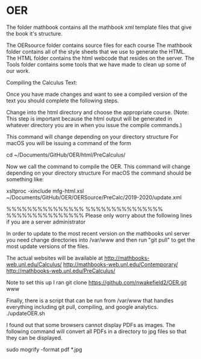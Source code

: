 # OER

The folder mathbook contains all the mathbook xml template files that give the book it's structure.

The OERsource folder contains source files for each course
The mathbook folder contains all of the style sheets that we use to generate the HTML.  
The HTML folder contains the html webcode that resides on the server.
The Tools folder contains some tools that we have made to clean up some of our work.




Compiling the Calculus Text:

Once you have made changes and want to see a compiled version of the text you should complete the following steps.

Change into the html directory and choose the appropriate course. 
(Note:  This step is important because the html output will be generated in whatever directory you are in when 
you issue the compile commands.)

This command will change depending on your directory structure 
For macOS you will be issuing a command of the form

cd ~/Documents/GitHub/OER/html/PreCalculus/

Now we call the command to compile the OER.  This command will change depending on your directory structure 
For macOS the command should be something like:

xsltproc -xinclude mfg-html.xsl ~/Documents/GitHub/OER/OERSource/PreCalc/2019-2020/update.xml 

%%%%%%%%%%%%%%%
%%%%%%%%%%%%%%%
%%%%%%%%%%%%%%%
Please only worry about the following lines if you are a server administrator

In order to update to the most recent version on the mathbooks unl server you need change directories into /var/www and then run "git pull" to get the most update versions of the files.

The actual websites will be available at 
http://mathbooks-web.unl.edu/Calculus/
http://mathbooks-web.unl.edu/Contemporary/
http://mathbooks-web.unl.edu/PreCalculus/


Note to set this up I ran
git clone https://github.com/nwakefield2/OER.git www

Finally, there is a script that can be run from /var/www that handles everything including git pull, compiling, and google analytics.
./updateOER.sh


I found out that some browsers cannot display PDFs as images.  The following command will convert all PDFs in a directory to jpg files so that they can be displayed.

sudo mogrify -format pdf *.jpg
